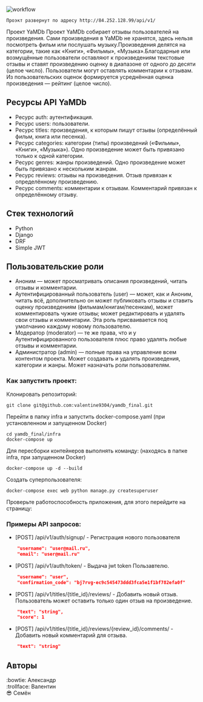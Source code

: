 ![workflow](https://github.com/valentine9304/yamdb_final/workflows/yamdb_workflow.yaml/badge.svg)

```
Проэкт развернут по адресу http://84.252.128.99/api/v1/
```

 Проект YaMDb
Проект YaMDb собирает отзывы пользователей на произведения. Сами произведения в YaMDb не хранятся, здесь нельзя посмотреть фильм или послушать музыку.Произведения делятся на категории, такие как «Книги», «Фильмы», «Музыка».Благодарные или возмущённые пользователи оставляют к произведениям текстовые отзывы и ставят произведению оценку в диапазоне от одного до десяти (целое число). Пользователи могут оставлять комментарии к отзывам. Из пользовательских оценок формируется усреднённая оценка произведения — рейтинг (целое число).

## Ресурсы API YaMDb
+ Ресурс auth: аутентификация.
+ Ресурс users: пользователи.
+ Ресурс titles: произведения, к которым пишут отзывы (определённый фильм, книга или песенка).
+ Ресурс categories: категории (типы) произведений («Фильмы», «Книги», «Музыка»). Одно произведение может быть привязано только к одной категории.
+ Ресурс genres: жанры произведений. Одно произведение может быть привязано к нескольким жанрам.
+ Ресурс reviews: отзывы на произведения. Отзыв привязан к определённому произведению.
+ Ресурс comments: комментарии к отзывам. Комментарий привязан к определённому отзыву.

## Стек технологий

+ Python
+ Django
+ DRF
+ Simple JWT

## Пользовательские роли
+ Аноним — может просматривать описания произведений, читать отзывы и комментарии.
+ Аутентифицированный пользователь (user) — может, как и Аноним, читать всё, дополнительно он может публиковать отзывы и ставить оценку произведениям (фильмам/книгам/песенкам), может комментировать чужие отзывы; может редактировать и удалять свои отзывы и комментарии. Эта роль присваивается поq умолчанию каждому новому пользователю.
+ Модератор (moderator) — те же права, что и у Аутентифицированного пользователя плюс право удалять любые отзывы и комментарии.
+ Администратор (admin) — полные права на управление всем контентом проекта. Может создавать и удалять произведения, категории и жанры. Может назначать роли пользователям.

### Как запустить проект:

Клонировать репозиторий:

```
git clone git@github.com:valentine9304/yamdb_final.git
```

Перейти в папку infra и запустить docker-compose.yaml
(при установленном и запущенном Docker)
```
cd yamdb_final/infra
docker-compose up
```

Для пересборки контейнеров выполнять команду:
(находясь в папке infra, при запущенном Docker)
```
docker-compose up -d --build
```

Создать суперпользователя:

```
docker-compose exec web python manage.py createsuperuser
```

Проверьте работоспособность приложения, для этого перейдите на страницу:



### Примеры API запросов:
+ [POST] /api/v1/auth/signup/ - Регистрация нового пользователя
```json
    "username": "user@mail.ru",
    "email": "user@mail.ru"
```
+ [POST] /api/v1/auth/token/ - Выдача jwt token Пользавтелю. 
```json
    "username": "user",
    "confirmation_code": "bj7rvg-ec9c545473ddd3fca5e1f1bf782efa0f"
```
+ [POST] /api/v1/titles/{title_id}/reviews/ - Добавить новый отзыв. Пользователь может оставить только один отзыв на произведение.
```json
    "text": "string",
    "score": 1
```
+ [POST] /api/v1/titles/{title_id}/reviews/{review_id}/comments/ - Добавить новый комментарий для отзыва.
```json
    "text": "string"
```

## Авторы
:bowtie: Александр  
:trollface: Валентин  
:sunglasses: Семён
